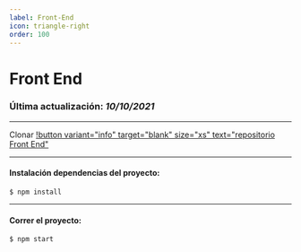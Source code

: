 ```yaml
---
label: Front-End
icon: triangle-right
order: 100
---
```


# Front End 
### Última actualización: _10/10/2021_
___

Clonar  [!button variant="info" target="blank" size="xs" text="repositorio Front End"](https://github.com/LaggerP/facturacion-front)

___


#### Instalación dependencias del proyecto:
`$ npm install`
___


#### Correr el proyecto:
`$ npm start`